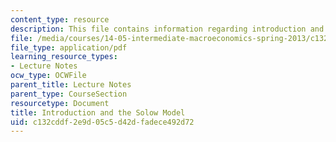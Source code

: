 ```yaml
---
content_type: resource
description: This file contains information regarding introduction and the solow model.
file: /media/courses/14-05-intermediate-macroeconomics-spring-2013/c132cddf2e9d05c5d42dfadece492d72_MIT14_05S13_LecNot_Int_Sol.pdf
file_type: application/pdf
learning_resource_types:
- Lecture Notes
ocw_type: OCWFile
parent_title: Lecture Notes
parent_type: CourseSection
resourcetype: Document
title: Introduction and the Solow Model
uid: c132cddf-2e9d-05c5-d42d-fadece492d72
---
```


